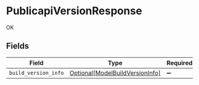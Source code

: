# PublicapiVersionResponse

OK


## Fields

| Field                                                                           | Type                                                                            | Required                                                                        | Description                                                                     |
| ------------------------------------------------------------------------------- | ------------------------------------------------------------------------------- | ------------------------------------------------------------------------------- | ------------------------------------------------------------------------------- |
| `build_version_info`                                                            | [Optional[ModelBuildVersionInfo]](../../models/shared/modelbuildversioninfo.md) | :heavy_minus_sign:                                                              | N/A                                                                             |